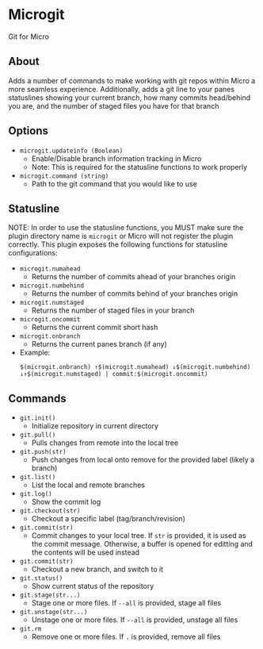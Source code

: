 # Microgit
Git for Micro

## About
Adds a number of commands to make working with git repos within Micro a more seamless experience. Additionally, adds a git line to your panes statuslines showing your current branch, how many commits head/behind you are, and the number of staged files you have for that branch

## Options
- `microgit.updateinfo (Boolean)` 
  - Enable/Disable branch information tracking in Micro
  - Note: This is required for the statusline functions to work properly
- `microgit.command (string)`
  - Path to the git command that you would like to use

## Statusline
NOTE: In order to use the statusline functions, you MUST make sure the plugin directory name is `microgit` or Micro will not register the plugin correctly.
This plugin exposes the following functions for statusline configurations:
  - `microgit.numahead`
    - Returns the number of commits ahead of your branches origin
  - `microgit.numbehind`
    - Returns the number of commits behind of your branches origin
  - `microgit.numstaged`
    - Returns the number of staged files in your branch
  - `microgit.oncommit`
    - Returns the current commit short hash
  - `microgit.onbranch`
    - Returns the current panes branch (if any)
  - Example:
    ```
    $(microgit.onbranch) ↑$(microgit.numahead) ↓$(microgit.numbehind) ↓↑$(microgit.numstaged) | commit:$(microgit.oncommit)
    ```

## Commands
  - `git.init()`
    - Initialize repository in current directory
  - `git.pull()`
    - Pulls changes from remote into the local tree
  - `git.push(str)`
    - Push changes from local onto remove for the provided label (likely a branch)
  - `git.list()`
    - List the local and remote branches
  - `git.log()`
    - Show the commit log
  - `git.checkout(str)`
    - Checkout a specific label (tag/branch/revision)
  - `git.commit(str)`
    - Commit changes to your local tree. If `str` is provided, it is used as the commit message. Otherwise, a buffer is opened for editting and the contents will be used instead
  - `git.commit(str)`
    - Checkout a new branch, and switch to it
  - `git.status()`
    - Show current status of the repository
  - `git.stage(str...)`
    - Stage one or more files. If `--all` is provided, stage all files
  - `git.unstage(str...)`
    - Unstage one or more files. If `--all` is provided, unstage all files
  - `git.rm`
    - Remove one or more files. If `.` is provided, remove all files
